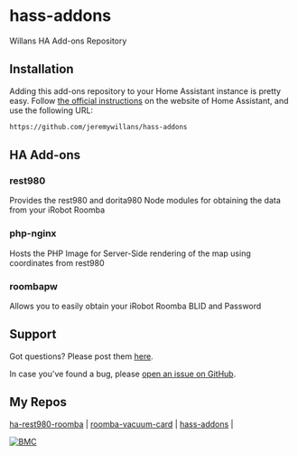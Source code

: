 # hass-addons

Willans HA Add-ons Repository

## Installation

Adding this add-ons repository to your Home Assistant instance is
pretty easy. Follow [the official instructions][third-party-addons] on the
website of Home Assistant, and use the following URL:

```txt
https://github.com/jeremywillans/hass-addons
```

## HA Add-ons

### rest980
Provides the rest980 and dorita980 Node modules for obtaining the data from your iRobot Roomba

### php-nginx
Hosts the PHP Image for Server-Side rendering of the map using coordinates from rest980

### roombapw
Allows you to easily obtain your iRobot Roomba BLID and Password

## Support

Got questions? Please post them [here][forum].

In case you've found a bug, please [open an issue on GitHub][issue].

[forum]: https://community.home-assistant.io/t/irobot-roomba-i7-configuration-using-rest980/161175
[issue]: https://github.com/jeremywillans/hass-addons

## My Repos

[ha-rest980-roomba](https://github.com/jeremywillans/ha-rest980-roomba) | 
[roomba-vacuum-card](https://github.com/jeremywillans/lovelace-roomba-vacuum-card) | 
[hass-addons](https://github.com/jeremywillans/hass-addons) | 

[![BMC](https://www.buymeacoffee.com/assets/img/custom_images/white_img.png)](https://www.buymeacoffee.com/jeremywillans)

[third-party-addons]: https://home-assistant.io/hassio/installing_third_party_addons/